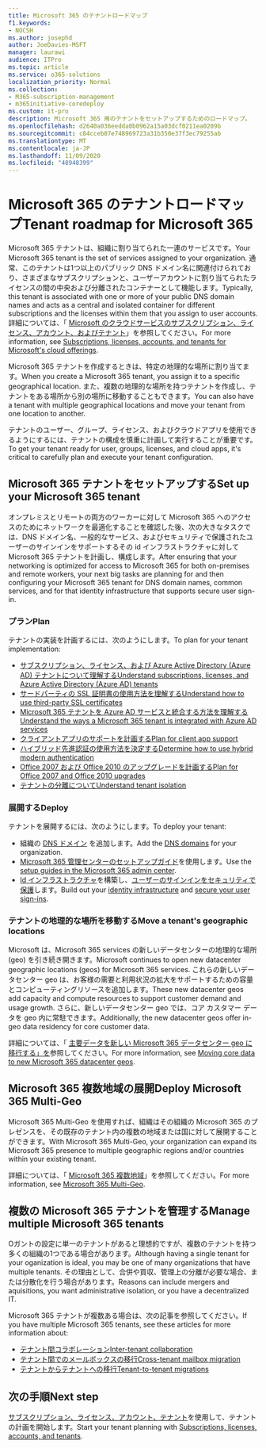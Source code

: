 ```yaml
---
title: Microsoft 365 のテナントロードマップ
f1.keywords:
- NOCSH
ms.author: josephd
author: JoeDavies-MSFT
manager: laurawi
audience: ITPro
ms.topic: article
ms.service: o365-solutions
localization_priority: Normal
ms.collection:
- M365-subscription-management
- m365initiative-coredeploy
ms.custom: it-pro
description: Microsoft 365 用のテナントをセットアップするためのロードマップ。
ms.openlocfilehash: d2640a036eedda0b0962a15a03dcf0211ea0209b
ms.sourcegitcommit: c84cceb07e748969723a31b350e37f3ec79255ab
ms.translationtype: MT
ms.contentlocale: ja-JP
ms.lasthandoff: 11/09/2020
ms.locfileid: "48948399"
---
```

# <a name="tenant-roadmap-for-microsoft-365"></a><span data-ttu-id="3f46b-103">Microsoft 365 のテナントロードマップ</span><span class="sxs-lookup"><span data-stu-id="3f46b-103">Tenant roadmap for Microsoft 365</span></span>

<span data-ttu-id="3f46b-104">Microsoft 365 テナントは、組織に割り当てられた一連のサービスです。</span><span class="sxs-lookup"><span data-stu-id="3f46b-104">Your Microsoft 365 tenant is the set of services assigned to your organization.</span></span> <span data-ttu-id="3f46b-105">通常、このテナントは1つ以上のパブリック DNS ドメイン名に関連付けられており、さまざまなサブスクリプションと、ユーザーアカウントに割り当てられたライセンスの間の中央および分離されたコンテナーとして機能します。</span><span class="sxs-lookup"><span data-stu-id="3f46b-105">Typically, this tenant is associated with one or more of your public DNS domain names and acts as a central and isolated container for different subscriptions and the licenses within them that you assign to user accounts.</span></span> <span data-ttu-id="3f46b-106">詳細については、「 [Microsoft のクラウドサービスのサブスクリプション、ライセンス、アカウント、およびテナント](subscriptions-licenses-accounts-and-tenants-for-microsoft-cloud-offerings.md)」を参照してください。</span><span class="sxs-lookup"><span data-stu-id="3f46b-106">For more information, see [Subscriptions, licenses, accounts, and tenants for Microsoft's cloud offerings](subscriptions-licenses-accounts-and-tenants-for-microsoft-cloud-offerings.md).</span></span>

<span data-ttu-id="3f46b-107">Microsoft 365 テナントを作成するときは、特定の地理的な場所に割り当てます。</span><span class="sxs-lookup"><span data-stu-id="3f46b-107">When you create a Microsoft 365 tenant, you assign it to a specific geographical location.</span></span> <span data-ttu-id="3f46b-108">また、複数の地理的な場所を持つテナントを作成し、テナントをある場所から別の場所に移動することもできます。</span><span class="sxs-lookup"><span data-stu-id="3f46b-108">You can also have a tenant with multiple geographical locations and move your tenant from one location to another.</span></span>

<span data-ttu-id="3f46b-109">テナントのユーザー、グループ、ライセンス、およびクラウドアプリを使用できるようにするには、テナントの構成を慎重に計画して実行することが重要です。</span><span class="sxs-lookup"><span data-stu-id="3f46b-109">To get your tenant ready for user, groups, licenses, and cloud apps, it's critical to carefully plan and execute your tenant configuration.</span></span>

## <a name="set-up-your-microsoft-365-tenant"></a><span data-ttu-id="3f46b-110">Microsoft 365 テナントをセットアップする</span><span class="sxs-lookup"><span data-stu-id="3f46b-110">Set up your Microsoft 365 tenant</span></span>

<span data-ttu-id="3f46b-111">オンプレミスとリモートの両方のワーカーに対して Microsoft 365 へのアクセスのためにネットワークを最適化することを確認した後、次の大きなタスクでは、DNS ドメイン名、一般的なサービス、およびセキュリティで保護されたユーザーのサインインをサポートするその id インフラストラクチャに対して Microsoft 365 テナントを計画し、構成します。</span><span class="sxs-lookup"><span data-stu-id="3f46b-111">After ensuring that your networking is optimized for access to Microsoft 365 for both on-premises and remote workers, your next big tasks are planning for and then configuring your Microsoft 365 tenant for DNS domain names, common services, and for that identity infrastructure that supports secure user sign-in.</span></span>

### <a name="plan"></a><span data-ttu-id="3f46b-112">プラン</span><span class="sxs-lookup"><span data-stu-id="3f46b-112">Plan</span></span>

<span data-ttu-id="3f46b-113">テナントの実装を計画するには、次のようにします。</span><span class="sxs-lookup"><span data-stu-id="3f46b-113">To plan for your tenant implementation:</span></span>

- [<span data-ttu-id="3f46b-114">サブスクリプション、ライセンス、および Azure Active Directory (Azure AD) テナントについて理解する</span><span class="sxs-lookup"><span data-stu-id="3f46b-114">Understand subscriptions, licenses, and Azure Active Directory (Azure AD) tenants</span></span>](subscriptions-licenses-accounts-and-tenants-for-microsoft-cloud-offerings.md)
- [<span data-ttu-id="3f46b-115">サードパーティの SSL 証明書の使用方法を理解する</span><span class="sxs-lookup"><span data-stu-id="3f46b-115">Understand how to use third-party SSL certificates</span></span>](plan-for-third-party-ssl-certificates.md)
- [<span data-ttu-id="3f46b-116">Microsoft 365 テナントを Azure AD サービスと統合する方法を理解する</span><span class="sxs-lookup"><span data-stu-id="3f46b-116">Understand the ways a Microsoft 365 tenant is integrated with Azure AD services</span></span>](integrated-apps-and-azure-ads.md)
- [<span data-ttu-id="3f46b-117">クライアントアプリのサポートを計画する</span><span class="sxs-lookup"><span data-stu-id="3f46b-117">Plan for client app support</span></span>](microsoft-365-client-support-certificate-based-authentication.md)
- [<span data-ttu-id="3f46b-118">ハイブリッド先進認証の使用方法を決定する</span><span class="sxs-lookup"><span data-stu-id="3f46b-118">Determine how to use hybrid modern authentication</span></span>](hybrid-modern-auth-overview.md)
- [<span data-ttu-id="3f46b-119">Office 2007 および Office 2010 のアップグレードを計画する</span><span class="sxs-lookup"><span data-stu-id="3f46b-119">Plan for Office 2007 and Office 2010 upgrades</span></span>](plan-upgrade-previous-versions-office.md)
- [<span data-ttu-id="3f46b-120">テナントの分離について</span><span class="sxs-lookup"><span data-stu-id="3f46b-120">Understand tenant isolation</span></span>](microsoft-365-tenant-isolation-overview.md)

### <a name="deploy"></a><span data-ttu-id="3f46b-121">展開する</span><span class="sxs-lookup"><span data-stu-id="3f46b-121">Deploy</span></span>

<span data-ttu-id="3f46b-122">テナントを展開するには、次のようにします。</span><span class="sxs-lookup"><span data-stu-id="3f46b-122">To deploy your tenant:</span></span> 

- <span data-ttu-id="3f46b-123">組織の [DNS ドメイン](https://docs.microsoft.com/microsoft-365/admin/setup/add-domain) を追加します。</span><span class="sxs-lookup"><span data-stu-id="3f46b-123">Add the [DNS domains](https://docs.microsoft.com/microsoft-365/admin/setup/add-domain) for your organization.</span></span>
- <span data-ttu-id="3f46b-124">[Microsoft 365 管理センターのセットアップガイド](setup-guides-for-microsoft-365.md)を使用します。</span><span class="sxs-lookup"><span data-stu-id="3f46b-124">Use the [setup guides in the Microsoft 365 admin center](setup-guides-for-microsoft-365.md).</span></span>
- <span data-ttu-id="3f46b-125">[Id インフラストラクチャ](identity-roadmap-microsoft-365.md)を構築し、[ユーザーのサインインをセキュリティで保護](microsoft-365-secure-sign-in.md)します。</span><span class="sxs-lookup"><span data-stu-id="3f46b-125">Build out your [identity infrastructure](identity-roadmap-microsoft-365.md) and [secure your user sign-ins](microsoft-365-secure-sign-in.md).</span></span>

### <a name="move-a-tenants-geographic-locations"></a><span data-ttu-id="3f46b-126">テナントの地理的な場所を移動する</span><span class="sxs-lookup"><span data-stu-id="3f46b-126">Move a tenant's geographic locations</span></span>

<span data-ttu-id="3f46b-127">Microsoft は、Microsoft 365 services の新しいデータセンターの地理的な場所 (geo) を引き続き開きます。</span><span class="sxs-lookup"><span data-stu-id="3f46b-127">Microsoft continues to open new datacenter geographic locations (geos) for Microsoft 365 services.</span></span> <span data-ttu-id="3f46b-128">これらの新しいデータセンター geo は、お客様の需要と利用状況の拡大をサポートするための容量とコンピューティングリソースを追加します。</span><span class="sxs-lookup"><span data-stu-id="3f46b-128">These new datacenter geos add capacity and compute resources to support customer demand and usage growth.</span></span> <span data-ttu-id="3f46b-129">さらに、新しいデータセンター geo では、コア カスタマー データを geo 内に常駐できます。</span><span class="sxs-lookup"><span data-stu-id="3f46b-129">Additionally, the new datacenter geos offer in-geo data residency for core customer data.</span></span>

<span data-ttu-id="3f46b-130">詳細については、「 [主要データを新しい Microsoft 365 データセンター geo に移行する」を](moving-data-to-new-datacenter-geos.md)参照してください。</span><span class="sxs-lookup"><span data-stu-id="3f46b-130">For more information, see [Moving core data to new Microsoft 365 datacenter geos](moving-data-to-new-datacenter-geos.md).</span></span>


## <a name="deploy-microsoft-365-multi-geo"></a><span data-ttu-id="3f46b-131">Microsoft 365 複数地域の展開</span><span class="sxs-lookup"><span data-stu-id="3f46b-131">Deploy Microsoft 365 Multi-Geo</span></span>

<span data-ttu-id="3f46b-132">Microsoft 365 Multi-Geo を使用すれば、組織はその組織の Microsoft 365 のプレゼンスを、その既存のテナント内の複数の地域または国に対して展開することができます。</span><span class="sxs-lookup"><span data-stu-id="3f46b-132">With Microsoft 365 Multi-Geo, your organization can expand its Microsoft 365 presence to multiple geographic regions and/or countries within your existing tenant.</span></span>

<span data-ttu-id="3f46b-133">詳細については、「 [Microsoft 365 複数地域](microsoft-365-multi-geo.md)」を参照してください。</span><span class="sxs-lookup"><span data-stu-id="3f46b-133">For more information, see [Microsoft 365 Multi-Geo](microsoft-365-multi-geo.md).</span></span>

## <a name="manage-multiple-microsoft-365-tenants"></a><span data-ttu-id="3f46b-134">複数の Microsoft 365 テナントを管理する</span><span class="sxs-lookup"><span data-stu-id="3f46b-134">Manage multiple Microsoft 365 tenants</span></span> 

<span data-ttu-id="3f46b-135">Oガントの設定に単一のテナントがあると理想的ですが、複数のテナントを持つ多くの組織の1つである場合があります。</span><span class="sxs-lookup"><span data-stu-id="3f46b-135">Although having a single tenant for your oganization is ideal, you may be one of many organizations that have multiple tenants.</span></span> <span data-ttu-id="3f46b-136">その理由として、合併や買収、管理上の分離が必要な場合、または分散化を行う場合があります。</span><span class="sxs-lookup"><span data-stu-id="3f46b-136">Reasons can include mergers and aquisitions, you want administrative isolation, or you have a decentralized IT.</span></span>

<span data-ttu-id="3f46b-137">Microsoft 365 テナントが複数ある場合は、次の記事を参照してください。</span><span class="sxs-lookup"><span data-stu-id="3f46b-137">If you have multiple Microsoft 365 tenants, see these articles for more information about:</span></span>

- [<span data-ttu-id="3f46b-138">テナント間コラボレーション</span><span class="sxs-lookup"><span data-stu-id="3f46b-138">Inter-tenant collaboration</span></span>](microsoft-365-inter-tenant-collaboration.md)
- [<span data-ttu-id="3f46b-139">テナント間でのメールボックスの移行</span><span class="sxs-lookup"><span data-stu-id="3f46b-139">Cross-tenant mailbox migration</span></span>](cross-tenant-mailbox-migration.md)
- [<span data-ttu-id="3f46b-140">テナントからテナントへの移行</span><span class="sxs-lookup"><span data-stu-id="3f46b-140">Tenant-to-tenant migrations</span></span>](microsoft-365-tenant-to-tenant-migrations.md)

## <a name="next-step"></a><span data-ttu-id="3f46b-141">次の手順</span><span class="sxs-lookup"><span data-stu-id="3f46b-141">Next step</span></span>

<span data-ttu-id="3f46b-142">[サブスクリプション、ライセンス、アカウント、テナント](subscriptions-licenses-accounts-and-tenants-for-microsoft-cloud-offerings.md)を使用して、テナントの計画を開始します。</span><span class="sxs-lookup"><span data-stu-id="3f46b-142">Start your tenant planning with [Subscriptions, licenses, accounts, and tenants](subscriptions-licenses-accounts-and-tenants-for-microsoft-cloud-offerings.md).</span></span>
